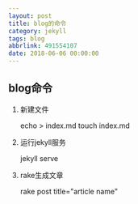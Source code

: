 ```yaml
---
layout: post
title: blog的命令
category: jekyll
tags: blog
abbrlink: 491554107
date: 2018-06-06 00:00:00
---
```


## blog命令

1. 新建文件

	echo > index.md
	touch index.md

2. 运行jekyll服务

	jekyll serve

3. rake生成文章
	
	rake post title="article name"
